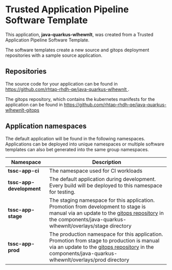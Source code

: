 # Trusted Application Pipeline Software Template

This application, **java-quarkus-wlhewnlt**, was created from a Trusted Application Pipeline Software Template.

The software templates create a new source and gitops deployment repositories with a sample source application. 

## Repositories

The source code for your application can be found in [https://github.com/rhtap-rhdh-qe/java-quarkus-wlhewnlt ](https://github.com/rhtap-rhdh-qe/java-quarkus-wlhewnlt ).
 
The gitops repository, which contains the kubernetes manifests for the application can be found in 
[https://github.com/rhtap-rhdh-qe/java-quarkus-wlhewnlt-gitops ](https://github.com/rhtap-rhdh-qe/java-quarkus-wlhewnlt-gitops ) 

## Application namespaces 

The default application will be found in the following namespaces. Applications can be deployed into unique namespaces or multiple software templates can also bet generated into the same group namespaces.  

|  Namespace   |  Description   |  
| -------- | -------- |
| **tssc-app-ci** | The namespace used for CI workloads |
| **tssc-app-development** | The default application during development. Every build will be deployed to this namespace for testing. |
| **tssc-app-stage** | The staging namespace for this application. Promotion from development to stage is manual via an update to the [gitops repository](https://github.com/rhtap-rhdh-qe/java-quarkus-wlhewnlt-gitops ) in the components/java-quarkus-wlhewnlt/overlays/stage directory |
| **tssc-app-prod** | The production namespace for this application. Promotion from stage to production is manual via an update to the [gitops repository](https://github.com/rhtap-rhdh-qe/java-quarkus-wlhewnlt-gitops ) in the components/java-quarkus-wlhewnlt/overlays/prod directory |